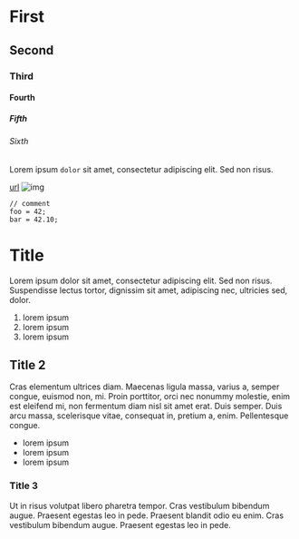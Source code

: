 # First
## Second
### Third
#### Fourth
##### Fifth
###### Sixth
Lorem ipsum `dolor` sit amet, consectetur adipiscing elit. Sed non risus.

[url](http://foo)
![img](foo.svg)

```code
// comment
foo = 42;
bar = 42.10;
```

# Title
Lorem ipsum dolor sit amet, consectetur adipiscing elit. Sed non risus.
Suspendisse lectus tortor, dignissim sit amet, adipiscing nec, ultricies sed, dolor.
1. lorem ipsum
2. lorem ipsum
3. lorem ipsum

## Title 2
Cras elementum ultrices diam. Maecenas ligula massa, varius a, semper congue, euismod non, mi.
Proin porttitor, orci nec nonummy molestie, enim est eleifend mi, non fermentum diam nisl sit amet erat.
Duis semper. Duis arcu massa, scelerisque vitae, consequat in, pretium a, enim. Pellentesque congue.
* lorem ipsum
* lorem ipsum
* lorem ipsum

### Title 3
Ut in risus volutpat libero pharetra tempor. Cras vestibulum bibendum augue.
Praesent egestas leo in pede. Praesent blandit odio eu enim.
Cras vestibulum bibendum augue. Praesent egestas leo in pede.

[2]: url/to/load.webp
